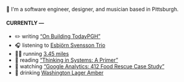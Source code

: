 👋 I'm a software engineer, designer, and musician based in Pittsburgh.

#### CURRENTLY —

* ✏️ writing [“On Building TodayPGH”](https://amoscato.com/journal/on-building-todaypgh/)
* 🎧 listening to [Esbjörn Svensson Trio](https://www.last.fm/music/Esbj%C3%B6rn+Svensson+Trio/_/The+Return+Of+Mohammed)
* 🏃‍♂️ running [3.45 miles](https://www.strava.com/activities/5354609817)
* 📘 reading [“Thinking in Systems: A Primer”](https://www.goodreads.com/book/show/18891716-thinking-in-systems)
* 🍿 watching [“Google Analytics: 412 Food Rescue Case Study”](https://youtu.be/ObfMlYMk5QI)
* 🍺 drinking [Washington Lager Amber](https://untappd.com/user/namoscato/checkin/1029615637)
